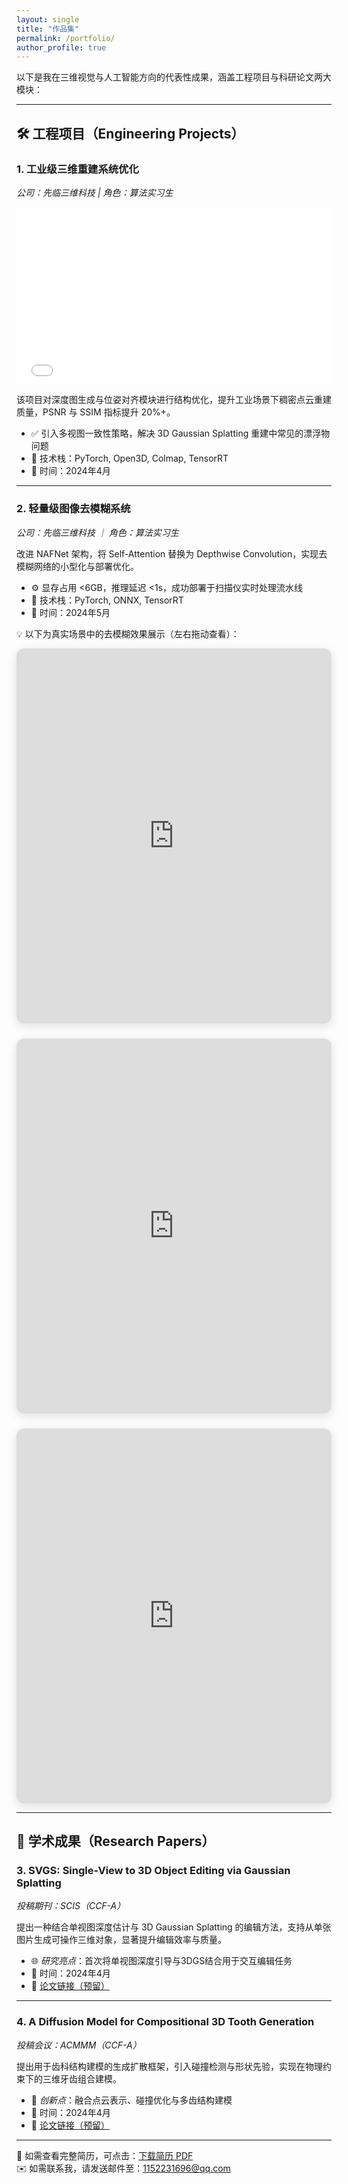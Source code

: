 ```yaml
---
layout: single
title: "作品集"
permalink: /portfolio/
author_profile: true
---
```


以下是我在三维视觉与人工智能方向的代表性成果，涵盖工程项目与科研论文两大模块：

---

## 🛠️ 工程项目（Engineering Projects）

### 1. 工业级三维重建系统优化  
*公司：先临三维科技 | 角色：算法实习生*

<div style="position: relative; padding-bottom: 56.25%; height: 0; overflow: hidden;">
  <iframe src="//player.bilibili.com/player.html?bvid=BV1a9doYbEB7&page=1"
          frameborder="0" allowfullscreen
          style="position: absolute; top: 0; left: 0; width: 100%; height: 100%;">
  </iframe>
</div>

该项目对深度图生成与位姿对齐模块进行结构优化，提升工业场景下稠密点云重建质量，PSNR 与 SSIM 指标提升 20%+。

- ✅ 引入多视图一致性策略，解决 3D Gaussian Splatting 重建中常见的漂浮物问题  
- 🧠 技术栈：PyTorch, Open3D, Colmap, TensorRT  
- 📅 时间：2024年4月  

---

### 2. **轻量级图像去模糊系统**  
*公司：先临三维科技 ｜ 角色：算法实习生*

改进 NAFNet 架构，将 Self-Attention 替换为 Depthwise Convolution，实现去模糊网络的小型化与部署优化。

- ⚙️ 显存占用 <6GB，推理延迟 <1s，成功部署于扫描仪实时处理流水线  
- 🧠 技术栈：PyTorch, ONNX, TensorRT  
- 📅 时间：2024年5月  

💡 以下为真实场景中的去模糊效果展示（左右拖动查看）：

<div style="display: grid; grid-template-columns: 1fr; gap: 24px; max-width: 1224px; margin: 0 auto;">

  <div style="border-radius: 12px; overflow: hidden; box-shadow: 0 4px 16px rgba(0,0,0,0.12);">
    <iframe 
      src="https://imgsli.com/MzM2MDQ2?embed=true" 
      width="100%" 
      height="600" 
      style="border: none;" 
      allowfullscreen>
    </iframe>
  </div>

  <div style="border-radius: 12px; overflow: hidden; box-shadow: 0 4px 16px rgba(0,0,0,0.12);">
    <iframe 
      src="https://imgsli.com/MzM2MDQ1?embed=true" 
      width="100%" 
      height="600" 
      style="border: none;" 
      allowfullscreen>
    </iframe>
  </div>

  <div style="border-radius: 12px; overflow: hidden; box-shadow: 0 4px 16px rgba(0,0,0,0.12);">
    <iframe 
      src="https://imgsli.com/MzM2MDQz?embed=true" 
      width="100%" 
      height="600" 
      style="border: none;" 
      allowfullscreen>
    </iframe>
  </div>

</div>

---

## 📄 学术成果（Research Papers）

### 3. **SVGS: Single-View to 3D Object Editing via Gaussian Splatting**
*投稿期刊：SCIS（CCF-A）*

提出一种结合单视图深度估计与 3D Gaussian Splatting 的编辑方法，支持从单张图片生成可操作三维对象，显著提升编辑效率与质量。

- 🌐 *研究亮点*：首次将单视图深度引导与3DGS结合用于交互编辑任务  
- 📅 时间：2024年4月  
- 🔗 [论文链接（预留）](#)

---

### 4. **A Diffusion Model for Compositional 3D Tooth Generation**
*投稿会议：ACMMM（CCF-A）*

提出用于齿科结构建模的生成扩散框架，引入碰撞检测与形状先验，实现在物理约束下的三维牙齿组合建模。

- 🦷 *创新点*：融合点云表示、碰撞优化与多齿结构建模  
- 📅 时间：2024年4月  
- 🔗 [论文链接（预留）](#)

---

📄 如需查看完整简历，可点击：[下载简历 PDF](/files/算法实习生.pdf)  
✉️ 如需联系我，请发送邮件至：[1152231696@qq.com](mailto:1152231696@qq.com)

